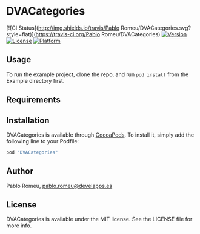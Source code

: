 # DVACategories

[![CI Status](http://img.shields.io/travis/Pablo Romeu/DVACategories.svg?style=flat)](https://travis-ci.org/Pablo Romeu/DVACategories)
[![Version](https://img.shields.io/cocoapods/v/DVACategories.svg?style=flat)](http://cocoapods.org/pods/DVACategories)
[![License](https://img.shields.io/cocoapods/l/DVACategories.svg?style=flat)](http://cocoapods.org/pods/DVACategories)
[![Platform](https://img.shields.io/cocoapods/p/DVACategories.svg?style=flat)](http://cocoapods.org/pods/DVACategories)

## Usage

To run the example project, clone the repo, and run `pod install` from the Example directory first.

## Requirements

## Installation

DVACategories is available through [CocoaPods](http://cocoapods.org). To install
it, simply add the following line to your Podfile:

```ruby
pod "DVACategories"
```

## Author

Pablo Romeu, pablo.romeu@develapps.es

## License

DVACategories is available under the MIT license. See the LICENSE file for more info.
